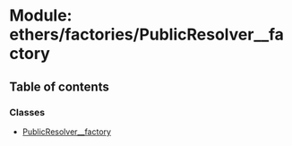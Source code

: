 # Module: ethers/factories/PublicResolver\_\_factory

## Table of contents

### Classes

- [PublicResolver\_\_factory](../classes/ethers_factories_PublicResolver__factory.PublicResolver__factory.md)
